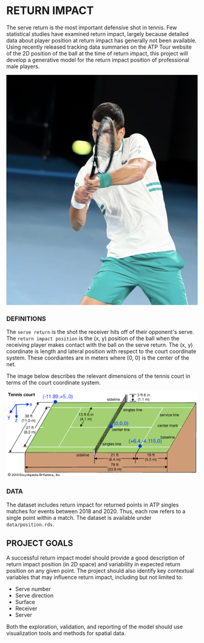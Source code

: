 # RETURN IMPACT

The serve return is the most important defensive shot in tennis. Few statistical studies have examined return impact, largely because detailed data about player position at return impact has generally not been available. Using recently released tracking data summaries on the ATP Tour website of the 2D position of the ball at the time of return impact, this project will develop a generative model for the return impact position of professional male players.

![](djokovic_return_impact.png)

### DEFINITIONS

The `serve return` is the shot the receiver hits off of their opponent's serve. The `return impact position` is the (x, y) position of the ball when the receiving player makes contact with the ball on the serve return. The (x, y) coordinate is length and lateral position with respect to the court coordinate system. These coordiantes are in meters where (0, 0) is the center of the net.

The image below describes the relevant dimensions of the tennis court in terms of the court coordinate system.

![](tennis_court.gif)

### DATA

The dataset includes return impact for returned points in ATP singles matches for events between 2018 and 2020. Thus, each row refers to a single point within  a match. The dataset is available under `data/position.rds`.

## PROJECT GOALS

A successful return impact model should provide a good description of return impact position (in 2D space) and variability in expected return position on any given point. The project should also identify key contextual variables that may influence return impact, including but not limited to:

- Serve number
- Serve direction
- Surface
- Receiver
- Server

Both the exploration, validation, and reporting of the model should use visualization tools and methods for spatial data. 
